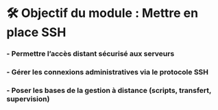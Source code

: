 # **🛠️ Objectif du module : Mettre en place SSH**


### - Permettre l’**accès distant sécurisé** aux serveurs



### - Gérer les **connexions administratives** via le protocole **SSH**



### - Poser les bases de la **gestion à distance** (scripts, transfert, supervision)

